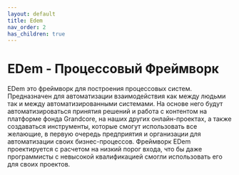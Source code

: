 ```yaml
---
layout: default
title: Edem
nav_order: 2
has_children: true
---
```



# EDem - Процессовый Фреймворк

EDem это фреймворк для построения процессовых систем. Предназначен для автоматизации взаимодействия как между людьми так и между автоматизированными системами. На основе него будут автоматизироваться принятия решений и работа с контентом на платформе фонда Grandcore, на наших других онлайн-проектах, а также создаваться инструменты, которые смогут использовать все желающие, в первую очередь предприятия и организации для автоматизации своих бизнес-процессов. Фреймворк EDem проектируется с расчетом на низкий порог входа, что бы даже программисты с невысокой квалификацией смогли  использовать его для своих проектов. 
